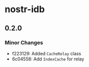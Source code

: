 # nostr-idb

## 0.2.0

### Minor Changes

- f223129: Added `CacheRelay` class
- 6c04558: Add `IndexCache` for relay
